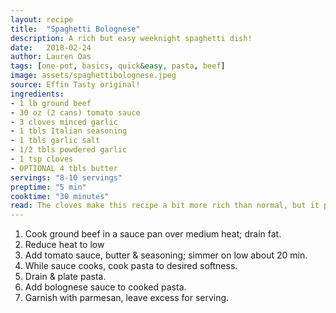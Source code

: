 ```yaml
---
layout: recipe
title:  "Spaghetti Bolognese"
description: A rich but easy weeknight spaghetti dish!
date:   2018-02-24
author: Lauren Oas
tags: [one-pot, basics, quick&easy, pasta, beef]
image: assets/spaghettibolognese.jpeg
source: Effin Tasty original!
ingredients:
- 1 lb ground beef
- 30 oz (2 cans) tomato sauce
- 3 cloves minced garlic
- 1 tbls Italian seasoning
- 1 tbls garlic salt
- 1/2 tbls powdered garlic
- 1 tsp cloves
- OPTIONAL 4 tbls butter
servings: "8-10 servings"
preptime: "5 min"
cooktime: "30 minutes"
read: The cloves make this recipe a bit more rich than normal, but it perfectly complements the tomato and garlic flavoring. This makes a large amount of spaghetti, and this reheats really well, so it's great for an early week night meal. The butter deepens the flavor, but if you want an easy way to reduce some fat, it doesn't have a MAJOR impact on flavor.
---
```

1. Cook ground beef in a sauce pan over medium heat; drain fat.
2. Reduce heat to low
3. Add tomato sauce, butter & seasoning; simmer on low about 20 min.
4. While sauce cooks, cook pasta to desired softness.
5. Drain & plate pasta.
6. Add bolognese sauce to cooked pasta.
7. Garnish with parmesan, leave excess for serving.